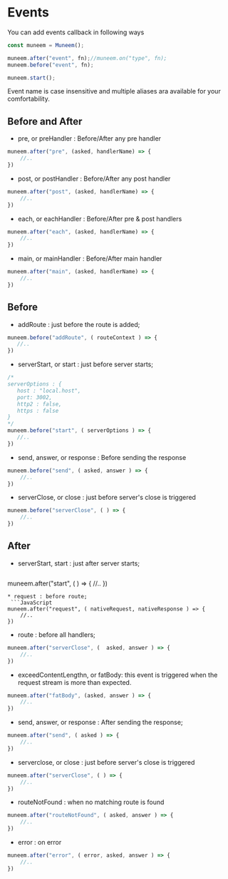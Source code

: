 # Events

You can add events callback in following ways

```JavaScript
const muneem = Muneem();

muneem.after("event", fn);//muneem.on("type", fn);
muneem.before("event", fn);

muneem.start();
```

Event name is case insensitive and multiple aliases ara available for your comfortability.

## Before and After

* pre, or preHandler : Before/After any pre handler

```JavaScript
muneem.after("pre", (asked, handlerName) => {
    //..
})
```

* post, or postHandler : Before/After any post handler

```JavaScript
muneem.after("post", (asked, handlerName) => {
    //..
})
```
* each, or eachHandler : Before/After pre & post handlers

```JavaScript
muneem.after("each", (asked, handlerName) => {
    //..
})
```
* main, or mainHandler : Before/After main handler
```JavaScript
muneem.after("main", (asked, handlerName) => {
    //..
})
```

## Before

 * addRoute : just before the route is added;

 ```JavaScript
muneem.before("addRoute", ( routeContext ) => {
    //..
})
```

 * serverStart, or start : just before server starts; 
 ```JavaScript
 /*
serverOptions : {
    host : "local.host",
    port: 3002,
    http2 : false,
    https : false
}
*/
muneem.before("start", ( serverOptions ) => {
    //..
})
```

 * send, answer, or response : Before sending the response

```JavaScript
muneem.before("send", ( asked, answer ) => {
    //..
})
```

 * serverClose, or close : just before server's close is triggered

```JavaScript
muneem.before("serverClose", ( ) => {
    //..
})
```

## After

* serverStart, start : just after server starts; 
  ```JavaScript
muneem.after("start", ( ) => {
    //..
})
```
* request : before route;
 ```JavaScript
muneem.after("request", ( nativeRequest, nativeResponse ) => {
    //..
})
```

* route : before all handlers;
```JavaScript
muneem.after("serverClose", (  asked, answer ) => {
    //..
})
```

* exceedContentLengthn, or fatBody: this event is triggered when the request stream is more than expected.
```JavaScript
muneem.after("fatBody", (asked, answer ) => {
    //..
})
```

* send, answer, or response : After sending the response;
```JavaScript
muneem.after("send", ( asked ) => {
    //..
})
```

* serverclose, or close : just before server's close is triggered
```JavaScript
muneem.after("serverClose", ( ) => {
    //..
})
```

* routeNotFound : when no matching route is found
```JavaScript
muneem.after("routeNotFound", ( asked, answer ) => {
    //..
})
```

* error : on error
```JavaScript
muneem.after("error", ( error, asked, answer ) => {
    //..
})
```